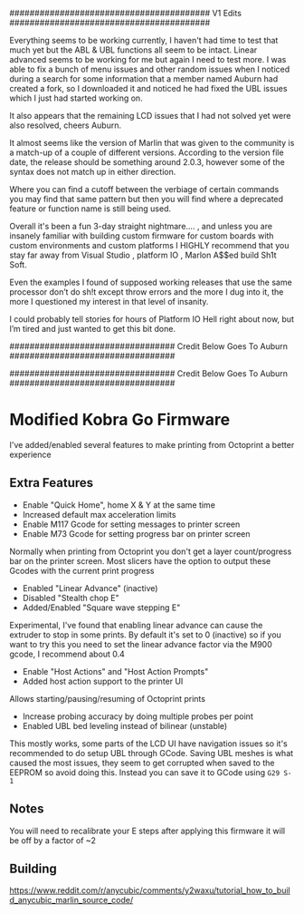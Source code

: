 
######################################## V1 Edits ########################################

Everything seems to be working currently, 
I haven't had time to test that much yet but the ABL & UBL functions all seem to be intact. 
Linear advanced seems to be working for me but again I need to test more. 
I was able to fix a bunch of menu issues and other random issues when I noticed during a search for some information that a member named Auburn had created a fork, so I downloaded it and noticed he had fixed the UBL issues which I just had started working on.

It also appears that the remaining LCD issues that I had not solved yet were also resolved, cheers Auburn.

It almost seems like the version of Marlin that was given to the community is a match-up of a couple of different versions.
According to the version file date, the release should be something around 2.0.3, however some of the syntax does not match up in either direction.

 Where you can find a cutoff between the verbiage of certain commands you may find that same pattern but then you will find where a deprecated feature or function name is still being used. 

Overall it's been a fun 3-day straight nightmare…. , 
and unless you are insanely familiar with building custom firmware for custom boards with custom environments and custom platforms I HIGHLY recommend that you stay far away from Visual Studio , platform IO , Marlon A$$ed build Sh1t Soft.

Even the examples I found of supposed working releases that use the same processor don’t do sh!t except throw errors and the more I dug into it, the more I questioned my interest in that level of insanity. 

I could probably tell stories for hours of Platform IO Hell right about now, but I’m tired and just wanted to get this bit done. 



################################# Credit Below Goes To Auburn #################################

################################# Credit Below Goes To Auburn #################################


# Modified Kobra Go Firmware

I've added/enabled several features to make printing from Octoprint a better experience

## Extra Features

- Enable "Quick Home", home X & Y at the same time
- Increased default max acceleration limits
- Enable M117 Gcode for setting messages to printer screen
- Enable M73 Gcode for setting progress bar on printer screen

Normally when printing from Octoprint you don't get a layer count/progress bar on the printer screen. Most slicers have the option to output these Gcodes with the current print progress

- Enabled "Linear Advance" (inactive)
- Disabled "Stealth chop E"
- Added/Enabled "Square wave stepping E"

Experimental, I've found that enabling linear advance can cause the extruder to stop in some prints. By default it's set to 0 (inactive) so if you want to try this you need to set the linear advance factor via the M900 gcode, I recommend about 0.4

- Enable "Host Actions" and "Host Action Prompts"
- Added host action support to the printer UI

Allows starting/pausing/resuming of Octoprint prints

- Increase probing accuracy by doing multiple probes per point
- Enabled UBL bed leveling instead of bilinear (unstable)

This mostly works, some parts of the LCD UI have navigation issues so it's recommended to do setup UBL through GCode.
Saving UBL meshes is what caused the most issues, they seem to get corrupted when saved to the EEPROM so avoid doing this.
Instead you can save it to GCode using `G29 S-1`

## Notes

You will need to recalibrate your E steps after applying this firmware it will be off by a factor of ~2

## Building

https://www.reddit.com/r/anycubic/comments/y2waxu/tutorial_how_to_build_anycubic_marlin_source_code/
